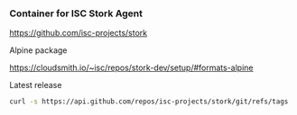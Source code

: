 ### Container for ISC Stork Agent

https://github.com/isc-projects/stork

Alpine package

https://cloudsmith.io/~isc/repos/stork-dev/setup/#formats-alpine

Latest release

```bash
curl -s https://api.github.com/repos/isc-projects/stork/git/refs/tags | jq -r 'last(.[] | select(.ref | startswith("refs/tags/"))).ref' | sed 's/refs\/tags\///'
```